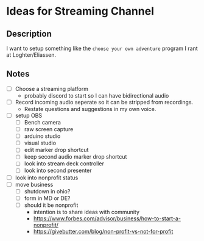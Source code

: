 # Ideas for Streaming Channel 

## Description 

I want to setup something like the `choose your own adventure` program
I rant at Loghter/Eliassen.  

## Notes

- [ ] Choose a streaming platform
  - probably discord to start so I can have bidirectional audio
- [ ] Record incoming audio seperate so it can be stripped from recordings.
  - Restate questions and suggestions in my own voice.
- [ ] setup OBS
  - [ ] Bench camera
  - [ ] raw screen capture
  - [ ] arduino studio
  - [ ] visual studio
  - [ ] edit marker drop shortcut
  - [ ] keep second audio marker drop shortcut
  - [ ] look into stream deck controller
  - [ ] look into second presenter
- [ ] look into nonprofit status
- [ ] move business
  - [ ] shutdown in ohio?
  - [ ] form in MD or DE?
  - [ ] should it be nonprofit
    - intention is to share ideas with community
    - https://www.forbes.com/advisor/business/how-to-start-a-nonprofit/
    - https://givebutter.com/blog/non-profit-vs-not-for-profit


